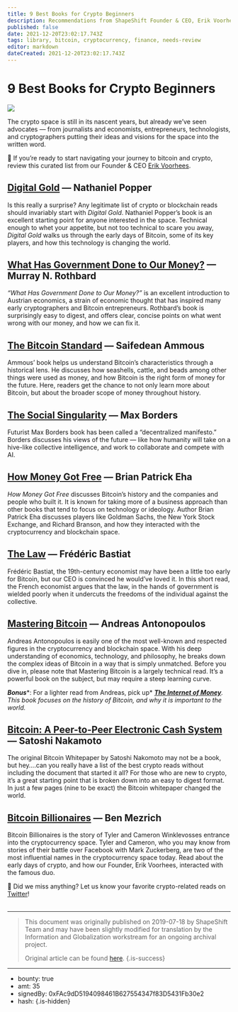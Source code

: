 ```yaml
---
title: 9 Best Books for Crypto Beginners
description: Recommendations from ShapeShift Founder & CEO, Erik Voorhees.
published: false
date: 2021-12-20T23:02:17.743Z
tags: library, bitcoin, cryptocurrency, finance, needs-review
editor: markdown
dateCreated: 2021-12-20T23:02:17.743Z
---
```


# 9 Best Books for Crypto Beginners

![](https://assets.website-files.com/5e9a09610b7dce71f87f7f17/5ea1cbcbf7d98e6f64f764f6_iamge.png)

The crypto space is still in its nascent years, but already we’ve seen advocates — from journalists and economists, entrepreneurs, technologists, and cryptographers putting their ideas and visions for the space into the written word.

🚀 If you’re ready to start navigating your journey to bitcoin and crypto, review this curated list from our Founder & CEO [Erik Voorhees](http://twitter.com/erikVoorhees).<br/> 

## [Digital Gold](https://www.goodreads.com/book/show/23546676-digital-gold) — Nathaniel Popper

Is this really a surprise? Any legitimate list of crypto or blockchain reads should invariably start with *Digital Gold*. Nathaniel Popper’s book is an excellent starting point for anyone interested in the space. Technical enough to whet your appetite, but not too technical to scare you away, *Digital Gold* walks us through the early days of Bitcoin, some of its key players, and how this technology is changing the world.

## [What Has Government Done to Our Money?](https://www.goodreads.com/book/show/81977.What_Has_Government_Done_to_Our_Money_and_The_Case_for_the_100_Percent_Gold_Dollar?ac=1&from_search=true) — Murray N. Rothbard

*“What Has Government Done to Our Money?”* is an excellent introduction to Austrian economics, a strain of economic thought that has inspired many early cryptographers and Bitcoin entrepreneurs. Rothbard’s book is surprisingly easy to digest, and offers clear, concise points on what went wrong with our money, and how we can fix it.

## [The Bitcoin Standard](https://www.goodreads.com/book/show/36448501-the-bitcoin-standard?ac=1&from_search=true) — Saifedean Ammous

Ammous’ book helps us understand Bitcoin’s characteristics through a historical lens. He discusses how seashells, cattle, and beads among other things were used as money, and how Bitcoin is the right form of money for the future. Here, readers get the chance to not only learn more about Bitcoin, but about the broader scope of money throughout history.

## [The Social Singularity](https://www.goodreads.com/book/show/40550158-the-social-singularity?from_search=true) — Max Borders

Futurist Max Borders book has been called a “decentralized manifesto.” Borders discusses his views of the future — like how humanity will take on a hive-like collective intelligence, and work to collaborate and compete with AI.

## [How Money Got Free](https://www.goodreads.com/book/show/35121891-how-money-got-free?ac=1&from_search=true) — Brian Patrick Eha

*How Money Got Free* discusses Bitcoin’s history and the companies and people who built it. It is known for taking more of a business approach than other books that tend to focus on technology or ideology. Author Brian Patrick Eha discusses players like Goldman Sachs, the New York Stock Exchange, and Richard Branson, and how they interacted with the cryptocurrency and blockchain space.<br/> 

## [The Law](https://www.goodreads.com/book/show/1609224.The_Law?ac=1&from_search=true) — Frédéric Bastiat

Frédéric Bastiat, the 19th-century economist may have been a little too early for Bitcoin, but our CEO is convinced he would’ve loved it. In this short read, the French economist argues that the law, in the hands of government is wielded poorly when it undercuts the freedoms of the individual against the collective.

## [Mastering Bitcoin](https://www.goodreads.com/book/show/21820378-mastering-bitcoin?ac=1&from_search=true) — Andreas Antonopoulos

Andreas Antonopoulos is easily one of the most well-known and respected figures in the cryptocurrency and blockchain space. With his deep understanding of economics, technology, and philosophy, he breaks down the complex ideas of Bitcoin in a way that is simply unmatched. Before you dive in, please note that Mastering Bitcoin is a largely technical read. It’s a powerful book on the subject, but may require a steep learning curve.

***Bonus****: For a lighter read from Andreas, pick up* [***The Internet of Money***](https://www.goodreads.com/book/show/31869077-the-internet-of-money)*. This book focuses on the history of Bitcoin, and why it is important to the world.*

## [Bitcoin: A Peer-to-Peer Electronic Cash System](https://bitcoin.org/en/bitcoin-paper) — Satoshi Nakamoto

The original Bitcoin Whitepaper by Satoshi Nakomoto may not be a book, but hey….can you really have a list of the best crypto reads without including the document that started it all? For those who are new to crypto, it’s a great starting point that is broken down into an easy to digest format. In just a few pages (nine to be exact) the Bitcoin whitepaper changed the world.<br/> 

## [Bitcoin Billionaires](https://www.goodreads.com/book/show/41433284-bitcoin-billionaires?ac=1&from_search=true) — Ben Mezrich

Bitcoin Billionaires is the story of Tyler and Cameron Winklevosses entrance into the cryptocurrency space. Tyler and Cameron, who you may know from stories of their battle over Facebook with Mark Zuckerberg, are two of the most influential names in the cryptocurrency space today. Read about the early days of crypto, and how our Founder, Erik Voorhees, interacted with the famous duo.

🦊 Did we miss anything? Let us know your favorite crypto-related reads on [Twitter](https://twitter.com/ShapeShift_io)!<br/> <br/>

---

> This document was originally published on 2019-07-18 by ShapeShift Team and may have been slightly modified for translation by the Information and Globalization workstream for an ongoing archival project.
>
> Original article can be found [here](https://shapeshift.com/library/9-best-books-for-crypto-beginners).
{.is-success}

---

- bounty: true
- amt: 35
- signedBy: 0xFAc9dD5194098461B627554347f83D5431Fb30e2
- hash: 
{.is-hidden}